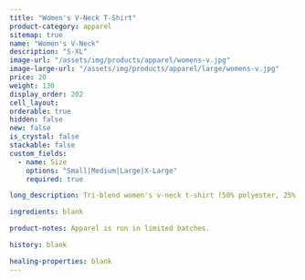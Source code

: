 ```yaml
---
title: "Women's V-Neck T-Shirt"
product-category: apparel
sitemap: true
name: "Women's V-Neck"
description: "S-XL"
image-url: "/assets/img/products/apparel/womens-v.jpg"
image-large-url: "/assets/img/products/apparel/large/womens-v.jpg"
price: 20
weight: 130
display_order: 202
cell_layout:
orderable: true
hidden: false
new: false
is_crystal: false
stackable: false
custom_fields:
  - name: Size
    options: "Small|Medium|Large|X-Large"
    required: true

long_description: Tri-blend women's v-neck t-shirt (50% polyester, 25% cotton, 25% rayon). Sizes S-XL. Available in charcoal black.

ingredients: blank

product-notes: Apparel is run in limited batches.

history: blank

healing-properties: blank
---
```

